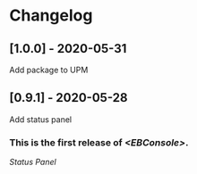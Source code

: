 # Changelog

## [1.0.0] - 2020-05-31

Add package to UPM

## [0.9.1] - 2020-05-28

Add status panel

### This is the first release of *\<EBConsole\>*.

*Status Panel*
